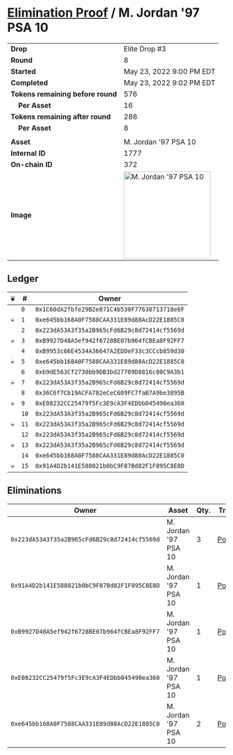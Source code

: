# [Elimination Proof](./readme.md) / M. Jordan &#039;97 PSA 10

|||
|---|---|
| **Drop** | Elite Drop #3 |
| **Round** | 8 |
| **Started** | May 23, 2022 9:00 PM EDT |
| **Completed** | May 23, 2022 9:02 PM EDT |
| **Tokens remaining before round** | 576 |
| **&nbsp;&nbsp;&nbsp;&nbsp;Per Asset** | 16 |
| **Tokens remaining after round** | 288 |
| **&nbsp;&nbsp;&nbsp;&nbsp;Per Asset** | 8 |
| | |
| **Asset** | M. Jordan &#039;97 PSA 10 |
| **Internal ID** | 1777 |
| **On-chain ID** | 372 |
| **Image** | <img src="https://tcdn.blokpax.com/9648a5d9-1830-4d4e-b9b8-14a57de53c86/d07dc927a7f553b4789eba7584cf052bae473a017ef296b43dbe0486e2e0f073.png" height="200" alt="M. Jordan &#039;97 PSA 10" /> |

## Ledger

| 💀 | # | Owner |
| --- | --- | --- |
|  | `0` | `0x1C60dA2fbfe29B2e871C4b530F77630713718e6F` |
| 💀 | `1` | `0xe645bb168A0F7588CAA331E89d88AcD22E1885C0` |
|  | `2` | `0x223dA53A3f35a2B965cFd6B29c8d72414cf5569d` |
| 💀 | `3` | `0xB9927D48A5ef942f6728BE07b964fCBEa8F92FF7` |
|  | `4` | `0xB9953c66E4534A36647A2EDDeF33c3CCcb859d30` |
| 💀 | `5` | `0xe645bb168A0F7588CAA331E89d88AcD22E1885C0` |
|  | `6` | `0xb9dE563Cf2730bb9DB3bd27709D8816c80C9A3b1` |
| 💀 | `7` | `0x223dA53A3f35a2B965cFd6B29c8d72414cf5569d` |
|  | `8` | `0x36C6f7Cb19ACFA782eCeC609FC7faB7A9be3895B` |
| 💀 | `9` | `0xE08232CC25479f5Fc3E9cA3F4EDbb045490ea360` |
|  | `10` | `0x223dA53A3f35a2B965cFd6B29c8d72414cf5569d` |
| 💀 | `11` | `0x223dA53A3f35a2B965cFd6B29c8d72414cf5569d` |
|  | `12` | `0x223dA53A3f35a2B965cFd6B29c8d72414cf5569d` |
| 💀 | `13` | `0x223dA53A3f35a2B965cFd6B29c8d72414cf5569d` |
|  | `14` | `0xe645bb168A0F7588CAA331E89d88AcD22E1885C0` |
| 💀 | `15` | `0x91A4D2b141E588021b0bC9F87Bd82F1F895C8E8D` |


## Eliminations

| Owner | Asset | Qty. | Transaction |
| --- | --- | --- | --- |
| `0x223dA53A3f35a2B965cFd6B29c8d72414cf5569d` | M. Jordan '97 PSA 10 | 3 | [Polygonscan](https://polygonscan.com/tx/0xedb99e24433e2516b2d31c34f18d7dbe6048aa819ad85d8829b2ec2fb4829489) |
| `0x91A4D2b141E588021b0bC9F87Bd82F1F895C8E8D` | M. Jordan '97 PSA 10 | 1 | [Polygonscan](https://polygonscan.com/tx/0xad4dea55fb33c02224064cf83201f77fffe15d1b73b257ddc9568f0f17b08578) |
| `0xB9927D48A5ef942f6728BE07b964fCBEa8F92FF7` | M. Jordan '97 PSA 10 | 1 | [Polygonscan](https://polygonscan.com/tx/0xc3d8e0d1b271da92521c96e0ac98a65a985b0992e823c8c33ef94f3941e5f68d) |
| `0xE08232CC25479f5Fc3E9cA3F4EDbb045490ea360` | M. Jordan '97 PSA 10 | 1 | [Polygonscan](https://polygonscan.com/tx/0x360a27dc8122a15fadd88cd5d997fe204afad3212e8417849f9961fdb0b0ed02) |
| `0xe645bb168A0F7588CAA331E89d88AcD22E1885C0` | M. Jordan '97 PSA 10 | 2 | [Polygonscan](https://polygonscan.com/tx/0xd5b256e57a6c661a64bc0d2150263a659627cb0e0b34abd2c713232aee126b8c) |
